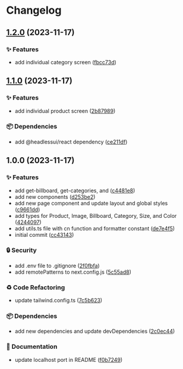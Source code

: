 # Changelog

## [1.2.0](https://github.com/TheoEwzZer/ecommerce-store/compare/v1.1.0...v1.2.0) (2023-11-17)


### ✨ Features

* add individual category screen ([fbcc73d](https://github.com/TheoEwzZer/ecommerce-store/commit/fbcc73d54d6d3f970b2180cc82cdd42b8b1ca156))

## [1.1.0](https://github.com/TheoEwzZer/ecommerce-store/compare/v1.0.0...v1.1.0) (2023-11-17)


### ✨ Features

* add individual product screen ([2b87989](https://github.com/TheoEwzZer/ecommerce-store/commit/2b879896c932d2542de84dead57ecc231c7bc9d3))


### 📦 Dependencies

* add @headlessui/react dependency ([ce211df](https://github.com/TheoEwzZer/ecommerce-store/commit/ce211df6bcfe702f7441ee6e73c6f5976af05321))

## 1.0.0 (2023-11-17)


### ✨ Features

* add get-billboard, get-categories, and ([c4481e8](https://github.com/TheoEwzZer/ecommerce-store/commit/c4481e85f33abe5b577688d0d8e943b488faee3e))
* add new components ([d253be2](https://github.com/TheoEwzZer/ecommerce-store/commit/d253be250ce9c2b86934f90a8cb1f72ca80cdb47))
* add new page component and update layout and global styles ([c9661dd](https://github.com/TheoEwzZer/ecommerce-store/commit/c9661dd95479ef4c6c66419b0e22167af4a269f0))
* add types for Product, Image, Billboard, Category, Size, and Color ([4244097](https://github.com/TheoEwzZer/ecommerce-store/commit/4244097b49e0a3c8667ffa32e460594b822f56ae))
* add utils.ts file with cn function and formatter constant ([de7e4f5](https://github.com/TheoEwzZer/ecommerce-store/commit/de7e4f576bdeddf23c17f5543e54119c12c31744))
* initial commit ([cc43143](https://github.com/TheoEwzZer/ecommerce-store/commit/cc4314372948ca9ef610f7a22a4727393b5531c2))


### 🔒️ Security

* add .env file to .gitignore ([2f0fbfa](https://github.com/TheoEwzZer/ecommerce-store/commit/2f0fbfac8852d4b321dc04c3cb108f212c7195f3))
* add remotePatterns to next.config.js ([5c55ad8](https://github.com/TheoEwzZer/ecommerce-store/commit/5c55ad850dadd195e420636a2b5e7c93d153cde8))


### ♻️ Code Refactoring

* update tailwind.config.ts ([7c5b623](https://github.com/TheoEwzZer/ecommerce-store/commit/7c5b6237d7d7e3b06dddd5b47894421996bad3ae))


### 📦 Dependencies

* add new dependencies and update devDependencies ([2c0ec44](https://github.com/TheoEwzZer/ecommerce-store/commit/2c0ec44df172c15929247ace5ef2c6d30ab9714b))


### 📝 Documentation

* update localhost port in README ([f0b7249](https://github.com/TheoEwzZer/ecommerce-store/commit/f0b72498c84d5d4422cb64c14ece943b10c504d7))
